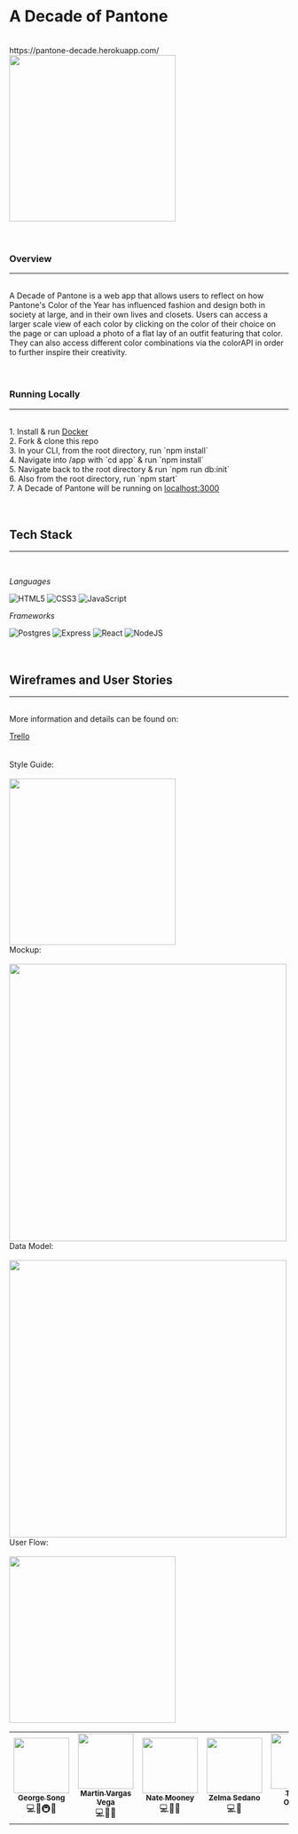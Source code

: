 # A Decade of Pantone
<br> 
https://pantone-decade.herokuapp.com/

<img src="https://raw.githubusercontent.com/smgraywood/Pantone/master/PantoneGIF.gif" width="300px">
<br>
<br>
<br>
<h3>Overview</h3>
<hr>
<br>
A Decade of Pantone is a web app that allows users to reflect on how Pantone's Color of the Year has influenced fashion and design both in society at large, and in their own lives and closets. Users can access a larger scale view of each color by clicking on the color of their choice on the page or can upload a photo of a flat lay of an outfit featuring that color. They can also access different color combinations via the colorAPI in order to further inspire their creativity.
<!-- put a demo here -->
<br>
<br>
<br>
<h3>Running Locally</h3>
<hr>
<br>
1. Install & run <a href='https://www.docker.com/'>Docker</a><br>
2. Fork & clone this repo<br>
3. In your CLI, from the root directory, run `npm install`<br>
4. Navigate into /app with `cd app` & run `npm install`<br>
5. Navigate back to the root directory & run `npm run db:init`<br>
6. Also from the root directory, run `npm start`<br>
7. A Decade of Pantone will be running on <a href='https://www.localhost:3000'>localhost:3000</a>

<br>
<br>
<br>
<h2>Tech Stack</h2>
<hr>
<br>

*Languages*

![HTML5](https://img.shields.io/badge/html5-%23E34F26.svg?style=for-the-badge&logo=html5&logoColor=white)
![CSS3](https://img.shields.io/badge/css3-%231572B6.svg?style=for-the-badge&logo=css3&logoColor=white)
![JavaScript](https://img.shields.io/badge/javascript-%23323330.svg?style=for-the-badge&logo=javascript&logoColor=%23F7DF1E)
<br>

*Frameworks*

![Postgres](https://img.shields.io/badge/postgres-%23316192.svg?style=for-the-badge&logo=postgresql&logoColor=white)
![Express](https://img.shields.io/badge/Express.js-000000?style=for-the-badge&logo=express&logoColor=white)
![React](https://img.shields.io/badge/react-%2320232a.svg?style=for-the-badge&logo=react&logoColor=%2361DAFB)
![NodeJS](https://img.shields.io/badge/node.js-6DA55F?style=for-the-badge&logo=node.js&logoColor=white)
<br>
<br>
<br>
<h2>Wireframes and User Stories</h2>
<hr>
<br>
More information and details can be found on:

<a href="https://trello.com/b/UQQEMjhN/a-decade-of-pantone-app">Trello</a>
<br>
<br>
<br>
Style Guide:
<br>
<br>
<img src="https://raw.githubusercontent.com/smgraywood/Pantone/master/Style_Guide.png" width="300px">
<br>
Mockup:
<br>
<br>
<img src="https://raw.githubusercontent.com/smgraywood/Pantone/master/Mockup.png" width="500px">
<br>
Data Model:
<br>
<br>
<img src="https://raw.githubusercontent.com/smgraywood/Pantone/master/Schema.png" width="500px">
<br>
User Flow:
<br>
<br>
<img src="https://raw.githubusercontent.com/smgraywood/Pantone/master/User Flow.png" width="300px">


<table>
  <tr>
<td align="center"><a href="https://github.com/gsong"><img src="https://avatars.githubusercontent.com/u/607420?v=4?s=100" width="100px;" alt=""/><br /><sub><b>George Song</b></sub></a><br /></a>💻📖🚇🚧</td>

<td align="center"><a href="https://github.com/mvargasvega"><img src="https://avatars.githubusercontent.com/u/29615926?v=4?s=100" width="100px;" alt=""/><br /><sub><b>Martin Vargas Vega</b></sub></a><br /></a>💻💬👀</td>

<td align="center"><a href="https://github.com/nbrengle"><img src="https://avatars.githubusercontent.com/u/3836628?v=4?s=100" width="100px;" alt=""/><br /><sub><b>Nate Mooney</b></sub></a><br /></a>💻💬👀</td>

<td align="center"><a href="https://github.com/ZelmaSedano"><img src="https://avatars.githubusercontent.com/u/55029831?v=4?s=100" width="100px;" alt=""/><br /><sub><b>Zelma Sedano</b></sub></a><br /></a>💻💬</td>
<td align="center"><a href="https://github.com/tabbykatz"><img src="https://avatars.githubusercontent.com/u/55110763?v=4?s=100" width="100px;" alt=""/><br /><sub><b>Tabitha O'Melay</b></sub></a><br /></a>💻💬</td>
  </tr>
</table>

<!-- # Starter Project With PostgreSQL, Express, and React

End-to-end React app backed by an Express API server, persisting data to
PostgreSQL database. The project has a basic interface that fetches data from a
single table in the database, and allows you to add rows to that table.

[See the app in action][live].

[![Deploy to Heroku][deploy-badge]][deploy-workflow]
[![Reset Heroku DB][reset-badge]][reset-workflow]

<!-- ALL-CONTRIBUTORS-BADGE:START - Do not remove or modify this section -->
<!-- [![All Contributors](https://img.shields.io/badge/all_contributors-11-orange.svg?style=flat-square)](#contributors-)
<!-- ALL-CONTRIBUTORS-BADGE:END -->
<!-- 
## Prerequisites

### Docker

This project relies on Docker to run the PostgreSQL server. You must install
Docker first before continuing.

Use one of these methods:

- Use [Homebrew][] on macOS: `brew install --cask docker`
- [Follow the instructions on the Docker website][docker-www]

Once you've installed Docker Desktop, you'll need to launch the app. On macOS,
it's located in `/Applications/Docker`.

### Node

You'll need to install Node v14 or above. [`nvm`][nvm] is highly recommended.

## Create a New Repository From This Template

[Generate a new repository from this template](https://github.com/gsong/express-react-project-starter/generate).

[See GitHub documentation for more details](https://docs.github.com/en/repositories/creating-and-managing-repositories/creating-a-repository-from-a-template).

## Set Up the Development Environment

### Install NPM Packages

```sh
npm install
```

### Set Up `postgres` User Password and Database Name

We need to set up couple pieces of information in order to start a new
PostgreSQL server instance, as well as to connect to it later from the Express
server.

1. Copy the example environment file

   ```sh
   cp .env.example .env
   ```

2. You can choose to edit `.env` or just use as-is.

[See the PostgreSQL Docker image documentation for more
information][dh-postgres].

### Initialize the Database

Let's set up the database server, create the application database, and seed it
with some data. You only need to do this the first time you set up your
development environment.

```sh
npm run db:init
```

ℹ️ If you ever need to start over with the database, you can run this command
again which will delete your existing data and start from scratch.

## Start the Development Environment

```sh
npm start
```

Visit <http://localhost:3000>.

## Shut Down the Development Environment

1. `Ctrl-C` to stop the Express and React development servers.
1. `npm stop` to stop and destroy the PostgreSQL Docker container. Don't worry,
   your data is safe.

## Need to Start a `psql` Session?

```sh
npm run psql
```

## Want More Details?

- [Read about the application stack](docs/application-stack.md).
- [Read about the Express server](server/README.md).
- [Read about the React app](app/README.md).

## Deployment

[Read about setting up and deploying to Heroku](docs/deployment.md).

## Examples Implemented Using This Template

- [Adding a new feature step-by-step](https://github.com/gsong/express-react-project-starter/pull/29)
- [Store binary data in PostgreSQL](https://github.com/gsong/express-react-project-starter/pull/36)
- [Eventonica](https://github.com/gsong/express-react-project-starter/pull/25)
- [Integrate Auth0](https://github.com/gsong/express-react-project-starter/pull/44)
- [Integrate Google Calendar](https://github.com/gsong/express-react-project-starter/pull/3)

[deploy-badge]: https://github.com/gsong/express-react-project-starter/actions/workflows/deploy.yaml/badge.svg
[deploy-workflow]: https://github.com/gsong/express-react-project-starter/actions/workflows/deploy.yaml
[dh-postgres]: https://hub.docker.com/_/postgres
[docker-www]: https://docs.docker.com/get-docker/
[homebrew]: https://brew.sh
[live]: https://tt-express-react-example.herokuapp.com
[nvm]: https://github.com/nvm-sh/nvm
[reset-badge]: https://github.com/gsong/express-react-project-starter/actions/workflows/reset-db.yml/badge.svg
[reset-workflow]: https://github.com/gsong/express-react-project-starter/actions/workflows/reset-db.yml

## Contributors ✨

Thanks goes to these wonderful people ([emoji key](https://allcontributors.org/docs/en/emoji-key)):

<!-- ALL-CONTRIBUTORS-LIST:START - Do not remove or modify this section -->
<!-- prettier-ignore-start -->
<!-- markdownlint-disable -->
<!-- <table>
  <tr>
    <td align="center"><a href="https://github.com/aedward8"><img src="https://avatars.githubusercontent.com/u/63216164?v=4?s=100" width="100px;" alt=""/><br /><sub><b>Abigail Edwards</b></sub></a><br /><a href="https://github.com/gsong/express-react-project-example/issues?q=author%3Aaedward8" title="Bug reports">🐛</a> <a href="#ideas-aedward8" title="Ideas, Planning, & Feedback">🤔</a> <a href="#question-aedward8" title="Answering Questions">💬</a> <a href="#userTesting-aedward8" title="User Testing">📓</a></td>
    <td align="center"><a href="http://blog.ndpsoftware.com/"><img src="https://avatars.githubusercontent.com/u/54177?v=4?s=100" width="100px;" alt=""/><br /><sub><b>Andrew Peterson</b></sub></a><br /><a href="https://github.com/gsong/express-react-project-example/commits?author=ndp" title="Code">💻</a> <a href="#mentoring-ndp" title="Mentoring">🧑‍🏫</a></td>
    <td align="center"><a href="https://github.com/carbonsoda"><img src="https://avatars.githubusercontent.com/u/22334165?v=4?s=100" width="100px;" alt=""/><br /><sub><b>Avery</b></sub></a><br /><a href="#infra-carbonsoda" title="Infrastructure (Hosting, Build-Tools, etc)">🚇</a> <a href="https://github.com/gsong/express-react-project-example/pulls?q=is%3Apr+reviewed-by%3Acarbonsoda" title="Reviewed Pull Requests">👀</a> <a href="#userTesting-carbonsoda" title="User Testing">📓</a></td>
    <td align="center"><a href="https://github.com/sunnybrie"><img src="https://avatars.githubusercontent.com/u/76143251?v=4?s=100" width="100px;" alt=""/><br /><sub><b>Brie Klassen</b></sub></a><br /><a href="https://github.com/gsong/express-react-project-example/issues?q=author%3Asunnybrie" title="Bug reports">🐛</a> <a href="https://github.com/gsong/express-react-project-example/commits?author=sunnybrie" title="Documentation">📖</a> <a href="#ideas-sunnybrie" title="Ideas, Planning, & Feedback">🤔</a> <a href="#question-sunnybrie" title="Answering Questions">💬</a> <a href="https://github.com/gsong/express-react-project-example/pulls?q=is%3Apr+reviewed-by%3Asunnybrie" title="Reviewed Pull Requests">👀</a> <a href="#userTesting-sunnybrie" title="User Testing">📓</a></td>
    <td align="center"><a href="https://github.com/gsong"><img src="https://avatars.githubusercontent.com/u/607420?v=4?s=100" width="100px;" alt=""/><br /><sub><b>George Song</b></sub></a><br /><a href="https://github.com/gsong/express-react-project-example/commits?author=gsong" title="Code">💻</a> <a href="https://github.com/gsong/express-react-project-example/commits?author=gsong" title="Documentation">📖</a> <a href="#infra-gsong" title="Infrastructure (Hosting, Build-Tools, etc)">🚇</a> <a href="#maintenance-gsong" title="Maintenance">🚧</a></td>
    <td align="center"><a href="https://github.com/jenhuynh"><img src="https://avatars.githubusercontent.com/u/15962197?v=4?s=100" width="100px;" alt=""/><br /><sub><b>Jen Huynh</b></sub></a><br /><a href="https://github.com/gsong/express-react-project-example/issues?q=author%3Ajenhuynh" title="Bug reports">🐛</a> <a href="#userTesting-jenhuynh" title="User Testing">📓</a></td>
    <td align="center"><a href="https://github.com/m3ia"><img src="https://avatars.githubusercontent.com/u/38749469?v=4?s=100" width="100px;" alt=""/><br /><sub><b>Meia</b></sub></a><br /><a href="https://github.com/gsong/express-react-project-example/commits?author=m3ia" title="Documentation">📖</a></td>
  </tr>
  <tr>
    <td align="center"><a href="https://github.com/Shaylan7"><img src="https://avatars.githubusercontent.com/u/80442267?v=4?s=100" width="100px;" alt=""/><br /><sub><b>Shaylan7</b></sub></a><br /><a href="https://github.com/gsong/express-react-project-example/issues?q=author%3AShaylan7" title="Bug reports">🐛</a></td>
    <td align="center"><a href="https://www.tabbykatz.com/"><img src="https://avatars.githubusercontent.com/u/55110763?v=4?s=100" width="100px;" alt=""/><br /><sub><b>Tabitha O'Melay</b></sub></a><br /><a href="https://github.com/gsong/express-react-project-example/issues?q=author%3Atabbykatz" title="Bug reports">🐛</a> <a href="#question-tabbykatz" title="Answering Questions">💬</a> <a href="https://github.com/gsong/express-react-project-example/pulls?q=is%3Apr+reviewed-by%3Atabbykatz" title="Reviewed Pull Requests">👀</a></td>
    <td align="center"><a href="https://github.com/xiaozhong21"><img src="https://avatars.githubusercontent.com/u/11522217?v=4?s=100" width="100px;" alt=""/><br /><sub><b>Xiao Zhong</b></sub></a><br /><a href="#question-xiaozhong21" title="Answering Questions">💬</a> <a href="#userTesting-xiaozhong21" title="User Testing">📓</a></td>
    <td align="center"><a href="https://github.com/ZelmaSedano"><img src="https://avatars.githubusercontent.com/u/55029831?v=4?s=100" width="100px;" alt=""/><br /><sub><b>ZelmaSedano</b></sub></a><br /><a href="#tutorial-ZelmaSedano" title="Tutorials">✅</a></td>
  </tr>
</table> -->

<!-- markdownlint-restore -->
<!-- prettier-ignore-end -->

<!-- ALL-CONTRIBUTORS-LIST:END -->

<!-- This project follows the [all-contributors](https://github.com/all-contributors/all-contributors) specification. Contributions of any kind welcome! -->
